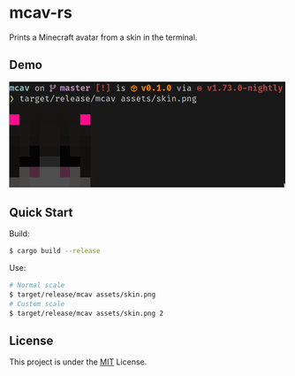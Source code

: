 # mcav-rs

Prints a Minecraft avatar from a skin in the terminal.

## Demo

<img src="./demo.png" alt="mcav-rs-demo" width="500" />

## Quick Start

Build:
```sh
$ cargo build --release
```

Use:
```sh
# Normal scale
$ target/release/mcav assets/skin.png
# Custom scale
$ target/release/mcav assets/skin.png 2
```

## License

This project is under the [MIT](./LICENSE) License.
